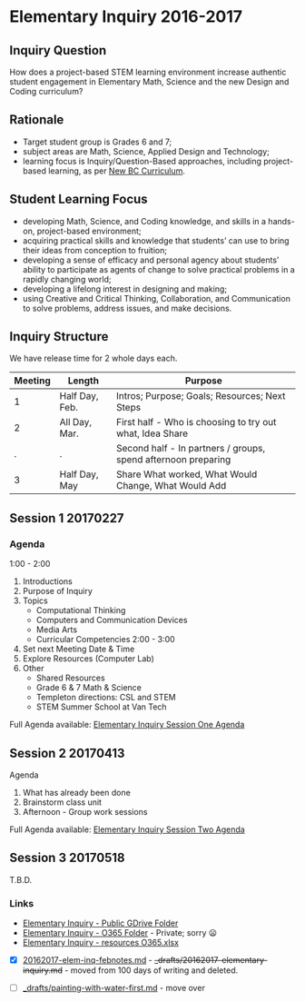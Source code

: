 # Elementary Inquiry 2016-2017

## Inquiry Question
How does a project-based STEM learning environment increase authentic student engagement in Elementary Math, Science and the new Design and Coding curriculum?

## Rationale
- Target student group is Grades 6 and 7; 
- subject areas are Math, Science, Applied Design and Technology; 
- learning focus is Inquiry/Question-Based approaches, including project-based learning, as per [New BC Curriculum](https://curriculum.gov.bc.ca/curriculum/overview).

## Student Learning Focus
- developing Math, Science, and Coding knowledge, and skills in a hands-on, project-based environment;
- acquiring practical skills and knowledge that students’ can use to bring their ideas from conception to fruition;
- developing a sense of efficacy and personal agency about students’ ability to participate as agents of change to solve practical problems in a rapidly changing world;
- developing a lifelong interest in designing and making;
- using Creative and Critical Thinking, Collaboration, and Communication to solve problems, address issues, and make decisions.

## Inquiry Structure
We have release time for 2 whole days each. 

Meeting | Length | Purpose
--- | --- |---
1 | Half Day, Feb. | Intros; Purpose; Goals; Resources; Next Steps
2 | All Day, Mar. | First half - Who is choosing to try out what, Idea Share
. |. | Second half - In partners / groups, spend afternoon preparing
3 | Half Day, May | Share What worked, What Would Change, What Would Add


## Session 1 20170227
### Agenda
1:00  - 2:00
  1. Introductions
  2. Purpose of Inquiry
  3. Topics
     - Computational Thinking
     - Computers and Communication Devices
     - Media Arts
     - Curricular Competencies
2:00  - 3:00
  4. Set next Meeting Date & Time 
  5. Explore Resources (Computer Lab)
  6. Other
     - Shared Resources
     - Grade 6 & 7 Math & Science
     - Templeton directions: CSL and STEM
     - STEM Summer School at Van Tech

Full Agenda available: [Elementary Inquiry Session One Agenda](session-one-agenda.md)



## Session 2 20170413
Agenda
   1. What has already been done
   2. Brainstorm class unit
   3. Afternoon - Group work sessions
   
Full Agenda available: [Elementary Inquiry Session Two Agenda](session-two-agenda.md)

## Session 3 20170518
T.B.D.
### Links
- [Elementary Inquiry - Public GDrive Folder](https://drive.google.com/open?id=0BysMfTbvAUUVLWZwc09rOVJYa1k)
- [Elementary Inquiry - O365 Folder](https://vsbworld-my.sharepoint.com/personal/cjanze_vsb_bc_ca/_layouts/15/onedrive.aspx?id=%2Fpersonal%2Fcjanze_vsb_bc_ca%2FDocuments%2FInquiry%2F20162017-ElementarySTEMADSTCoding&FolderCTID=0x01200081E60F4837F90645810CD018F9ED4888) - Private; sorry :frowning:
- [Elementary Inquiry - resources O365.xlsx](https://vsbworld-my.sharepoint.com/personal/cjanze_vsb_bc_ca/_layouts/15/guestaccess.aspx?docid=0cd022336e6c64aa194068d1381fbc58e&authkey=ATcTVGHmcRDMg2D_b7xOahk)
- [x] [20162017-elem-inq-febnotes.md](20162017-elem-inq-febnotes.md) - ~~\_drafts/20162017-elementary-inquiry.md~~ - moved from 100 days of writing and deleted.
- [ ] [\_drafts/painting-with-water-first.md](https://github.com/janzeteachesit/100-days-of-writing/blob/master/_drafts/painting-with-water-first.md) - move over




